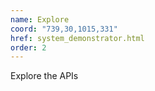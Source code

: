 ```yaml
---
name: Explore
coord: "739,30,1015,331"
href: system_demonstrator.html
order: 2
---
```

Explore the APIs
